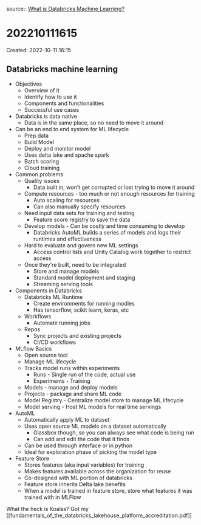 source:: [What is Databricks Machine Learning?](https://customer-academy.databricks.com/learn/course/418/what-is-databricks-machine-learning;lp=10)

# 202210111615
Created: 2022-10-11 16:15

## Databricks machine learning
- Objectives
	- Overview of it
	- Identify how to use it
	- Components and functionalities
	- Successful use cases
- Databricks is data native
	- Data is in the same place, so no need to move it around
- Can be an end to end system for ML lifecycle
	- Prep data
	- Build Model
	- Deploy and monitor model
	- Uses delta lake and spache spark
	- Batch scoring
	- Cloud training
- Common problems
	- Quality issues
		- Data built in, won't get corrupted or lost trying to move it around
	- Compute resources - too much or not enough resources for training
		- Auto scaling for resources
		- Can also manually specify resources
	- Need input data sets for training and testing
		- Feature score registry to save the data
	- Develop models - Can be costly and time consuming to develop
		- Databricks AutoML builds a series of models and logs their runtimes and effectiveness
	- Hard to evaluate and govern new ML settings
		- Access control lists and Unity Catalog work together to restrict access
	- Once they're built, need to be integrated
		- Store and manage models
		- Standard model deployment and staging 
		- Streaming serving tools
- Components in Databricks
	- Databricks ML Runtime
		- Create environments for running modles
		- Has tensorflow, scikit learn, keras, etc
	- Workflows
		- Automate running jobs
	- Repos
		- Sync projects and existing projects
		- CI/CD workflows
- MLflow Basics
	- Open source tool
	- Manage ML lifecycle
	- Tracks model runs within experiments
		- Runs - Single run of the code, actual use
		- Experiments - Training
	- Models - manage and deploy models
	- Projects - package and share ML code
	- Model Registry - Centralize model store to manage ML lifecycle
	- Model serving - Host ML models for real time servings
- AutoML
	- Automatically apply ML to dataset
	- Uses open source ML models on a dataset automatically
		- Glassbox though, so you can always see what code is being run
		- Can add and edit the code that it finds
	- Can be used through interface or in python
	- Ideal for exploration phase of picking the model type
- Feature Store
	- Stores features (aka input variables) for training
	- Makes features available across the organization for reuse
	- Co-designed with ML portion of databricks
	- Feature store inherits Delta lake benefits
	- When a model is trained in feature store, store what features it was trained with in MLFlow

What the heck is Koalas?
Got my [[fundamentals_of_the_databricks_lakehouse_platform_accreditation.pdf]]